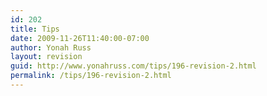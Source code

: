 ```yaml
---
id: 202
title: Tips
date: 2009-11-26T11:40:00-07:00
author: Yonah Russ
layout: revision
guid: http://www.yonahruss.com/tips/196-revision-2.html
permalink: /tips/196-revision-2.html
---
```

